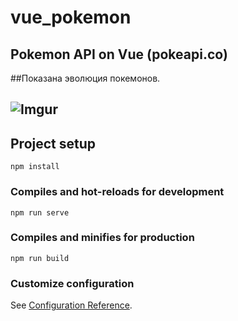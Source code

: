 # vue_pokemon

## Pokemon API on Vue (pokeapi.co)
##Показана эволюция покемонов. 

## ![Imgur](https://i.imgur.com/cw4wEwH.gif)

## Project setup
```
npm install
```

### Compiles and hot-reloads for development
```
npm run serve
```

### Compiles and minifies for production
```
npm run build
```

### Customize configuration
See [Configuration Reference](https://cli.vuejs.org/config/).
